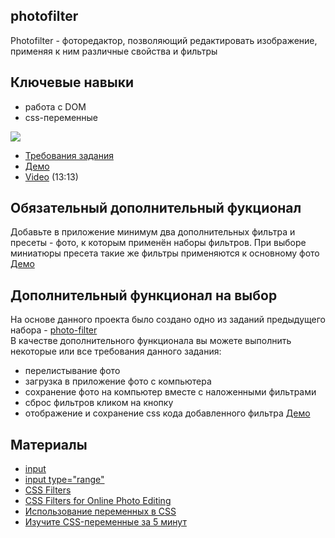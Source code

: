 ## photofilter

Photofilter - фоторедактор, позволяющий редактировать изображение, применяя к ним различные свойства и фильтры

## Ключевые навыки

- работа с DOM
- css-переменные

![](images/js30-5.jpg)

- [Требования задания](js30.md)
- [Демо](https://irinainina.github.io/JavaScript30-1/03%20-%20CSS%20Variables/index-FINISHED.html)
- [Video](https://youtu.be/AHLNzv13c2I) (13:13)

## Обязательный дополнительный фукционал

Добавьте в приложение минимум два дополнительных фильтра и пресеты - фото, к которым применён наборы фильтров. При выборе миниатюры пресета такие же фильтры применяются к основному фото [Демо](https://rolling-scopes-school.github.io/globus007-JSFE2021Q1/photo-filter/)

## Дополнительный функционал на выбор

На основе данного проекта было создано одно из заданий предыдущего набора - [photo-filter](https://rolling-scopes-school.github.io/stage0/#/stage1/tasks/js-projects/photo-filter)  
В качестве дополнительного функционала вы можете выполнить некоторые или все требования данного задания:

- перелистывание фото
- загрузка в приложение фото с компьютера
- сохранение фото на компьютер вместе с наложенными фильтрами
- сброс фильтров кликом на кнопку
- отображение и сохранение css кода добавленного фильтра [Демо](https://rolling-scopes-school.github.io/azizbeksavkimov-JSFE2021Q1/photo-filter/)

## Материалы

- [input](https://developer.mozilla.org/ru/docs/Web/HTML/Element/Input)
- [input type="range"](https://developer.mozilla.org/ru/docs/Web/HTML/Element/Input/range)
- [CSS Filters](https://css-tricks.com/almanac/properties/f/filter/)
- [CSS Filters for Online Photo Editing](https://orangeable.com/css/filters)
- [Использование переменных в CSS](https://developer.mozilla.org/ru/docs/Web/CSS/Using_CSS_custom_properties)
- [Изучите CSS-переменные за 5 минут](https://medium.com/devschacht/изучите-css-переменные-за-5-минут-3a5dc6193857)
